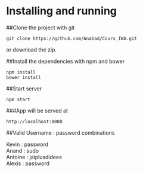 # Installing and running

##Clone the project with git

```
git clone https://github.com/Anabad/Cours_IWA.git
```

or download the zip.

##Install the dependencies with npm and bower

```
npm install
bower install
```

##Start server

```
npm start
```
###App will be served at
```
http://localhost:8000
```

##Valid Username : password combinations

Kevin : password<br/>
Anand : sudo<br/>
Antoine : jaiplusdidees<br/>
Alexis : password<br/>
